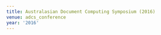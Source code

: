 ```yaml
---
title: Australasian Document Computing Symposium (2016)
venue: adcs_conference
year: '2016'
---
```

